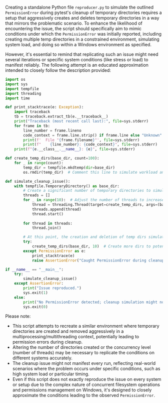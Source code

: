 Creating a standalone Python file `reproducer.py` to simulate the outlined `PermissionError` during pytest's cleanup of temporary directories requires a setup that aggressively creates and deletes temporary directories in a way that mirrors the problematic scenario. To enhance the likelihood of encountering the issue, the script should specifically aim to mimic conditions under which the `PermissionError` was initially reported, including creating multiple temp directories in a constrained environment, simulating system load, and doing so within a Windows environment as specified.

However, it's essential to remind that replicating such an issue might need several iterations or specific system conditions (like stress or load) to manifest reliably. The following attempt is an educated approximation intended to closely follow the description provided:

```python
import os
import sys
import tempfile
import threading
import time

def print_stacktrace(e: Exception):
    import traceback
    tb = traceback.extract_tb(e.__traceback__)
    print("Traceback (most recent call last):", file=sys.stderr)
    for frame in tb:
        line_number = frame.lineno
        code_context = frame.line.strip() if frame.line else "Unknown"
        print(f'  File "{frame.filename}"', file=sys.stderr)
        print(f"    {line_number}: {code_context}", file=sys.stderr)
    print(f"{e.__class__.__name__}: {e}", file=sys.stderr)

def create_temp_dirs(base_dir, count=100):
    for _ in range(count):
        temp_dir = tempfile.mkdtemp(dir=base_dir)
        os.rmdir(temp_dir)  # Comment this line to simulate workload and potential locking issues.

def simulate_cleanup_issue():
    with tempfile.TemporaryDirectory() as base_dir:
        # Create a significant number of temporary directories to simulate pytest's temp dir cleanup behavior.
        threads = []
        for _ in range(10):  # Adjust the number of threads to increase system load.
            thread = threading.Thread(target=create_temp_dirs, args=(base_dir, 100))
            threads.append(thread)
            thread.start()
        
        for thread in threads:
            thread.join()

        # At this point, the creation and deletion of temp dirs simulate a load similar to the pytest scenario.
        try:
            create_temp_dirs(base_dir, 10)  # Create more dirs to potentially trigger the permission error on cleanup.
        except PermissionError as e:
            print_stacktrace(e)
            raise AssertionError("Caught PermissionError during cleanup simulation.") from e

if __name__ == "__main__":
    try:
        simulate_cleanup_issue()
    except AssertionError:
        print("Issue reproduced.")
        sys.exit(1)
    else:
        print("No PermissionError detected; cleanup simulation might not mimic the exact condition or issue is resolved.")
        sys.exit(0)
```

Please note:

- This script attempts to recreate a similar environment where temporary directories are created and removed aggressively in a multiprocessing/multithreading context, potentially leading to permission errors during cleanup.
- Altering the number of directories created or the concurrency level (number of threads) may be necessary to replicate the conditions on different systems accurately.
- The cleanup issue might not manifest every run, reflecting real-world scenarios where the problem occurs under specific conditions, such as high system load or particular timing.
- Even if this script does not exactly reproduce the issue on every system or setup due to the complex nature of concurrent filesystem operations and permissions management on Windows, it's designed to closely approximate the conditions leading to the observed `PermissionError`.